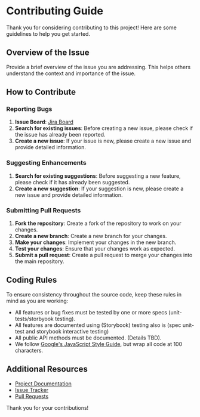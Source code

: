 # Contributing Guide

Thank you for considering contributing to this project! Here are some guidelines to help you get started.

## Overview of the Issue

Provide a brief overview of the issue you are addressing. This helps others understand the context and importance of the issue.

## How to Contribute

### Reporting Bugs
1. **Issue Board**: [Jira Board](https://rhapsodyjira.atlassian.net/browse/EMT-1259)
2. **Search for existing issues**: Before creating a new issue, please check if the issue has already been reported.
3. **Create a new issue**: If your issue is new, please create a new issue and provide detailed information.

### Suggesting Enhancements

1. **Search for existing suggestions**: Before suggesting a new feature, please check if it has already been suggested.
2. **Create a new suggestion**: If your suggestion is new, please create a new issue and provide detailed information.

### Submitting Pull Requests

1. **Fork the repository**: Create a fork of the repository to work on your changes.
2. **Create a new branch**: Create a new branch for your changes.
3. **Make your changes**: Implement your changes in the new branch.
4. **Test your changes**: Ensure that your changes work as expected.
5. **Submit a pull request**: Create a pull request to merge your changes into the main repository.

## Coding Rules

To ensure consistency throughout the source code, keep these rules in mind as you are working:

- All features or bug fixes must be tested by one or more specs (unit-tests/storbyook testing).
- All features are documented using (Storybook) testing also is (spec unit-test and storybook interactive testing)
- All public API methods must be documented. (Details TBD).
- We follow [Google's JavaScript Style Guide](https://google.github.io/styleguide/jsguide.html), but wrap all code at 100 characters.


## Additional Resources

- [Project Documentation](README.md)
- [Issue Tracker](issues)
- [Pull Requests](pulls)

Thank you for your contributions!
